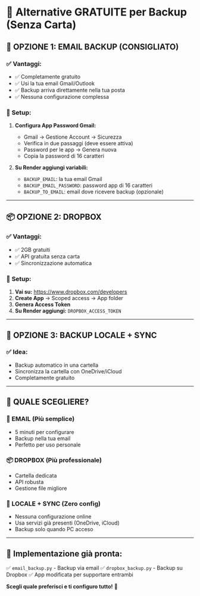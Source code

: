 # 🔐 Alternative GRATUITE per Backup (Senza Carta)

## **📧 OPZIONE 1: EMAIL BACKUP (CONSIGLIATO)**

### ✅ **Vantaggi:**
- ✅ Completamente gratuito
- ✅ Usi la tua email Gmail/Outlook
- ✅ Backup arriva direttamente nella tua posta
- ✅ Nessuna configurazione complessa

### 🔧 **Setup:**
1. **Configura App Password Gmail:**
   - Gmail → Gestione Account → Sicurezza
   - Verifica in due passaggi (deve essere attiva)
   - Password per le app → Genera nuova
   - Copia la password di 16 caratteri

2. **Su Render aggiungi variabili:**
   - `BACKUP_EMAIL`: la tua email Gmail
   - `BACKUP_EMAIL_PASSWORD`: password app di 16 caratteri
   - `BACKUP_TO_EMAIL`: email dove ricevere backup (opzionale)

---

## **📦 OPZIONE 2: DROPBOX**

### ✅ **Vantaggi:**
- ✅ 2GB gratuiti
- ✅ API gratuita senza carta
- ✅ Sincronizzazione automatica

### 🔧 **Setup:**
1. **Vai su:** https://www.dropbox.com/developers
2. **Create App** → Scoped access → App folder
3. **Genera Access Token**
4. **Su Render aggiungi:** `DROPBOX_ACCESS_TOKEN`

---

## **💾 OPZIONE 3: BACKUP LOCALE + SYNC**

### ✅ **Idea:**
- Backup automatico in una cartella
- Sincronizza la cartella con OneDrive/iCloud
- Completamente gratuito

---

## **🚀 QUALE SCEGLIERE?**

### **📧 EMAIL** (Più semplice)
- 5 minuti per configurare
- Backup nella tua email
- Perfetto per uso personale

### **📦 DROPBOX** (Più professionale)
- Cartella dedicata
- API robusta
- Gestione file migliore

### **💾 LOCALE + SYNC** (Zero config)
- Nessuna configurazione online
- Usa servizi già presenti (OneDrive, iCloud)
- Backup solo quando PC acceso

---

## **🔧 Implementazione già pronta:**

✅ `email_backup.py` - Backup via email
✅ `dropbox_backup.py` - Backup su Dropbox
✅ App modificata per supportare entrambi

**Scegli quale preferisci e ti configuro tutto!** 🚀